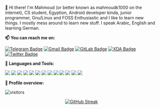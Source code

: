 👋 Hi there! I'm Mahmoud (or better known as mahmoudk1000 on the internet),
CS student, Egyption, Android developer kinda, junior programmer, Gnu/Linux and FOSS Enthusiastic and I like to learn new things.
I mostly mess around to learn new stuff. I speak Arabic, English and learning German.

**📫 You can reach me on:**

[![Telegram Badge](https://img.shields.io/badge/-Telegram-0088CC?style=for-the-badge&logo=Telegram&logoColor=white&link=https://t.me/mahmoudk1000)](https://t.me/mahmoudk1000) [![Gmail Badge](https://img.shields.io/badge/-Gmail-c14438?style=for-the-badge&logo=Gmail&logoColor=white&link=mahmoudk1000@gmail.com)](mailto:mahmoudk1000@gmail.com) [![GitLab Badge](https://img.shields.io/badge/-GitLab-FCA121?style=for-the-badge&logo=GitLab&logoColor=white&link=https://www.gitlab.com/mahmoudk1000/)](https://gitlab.com/mahmoudk1000) [![XDA Badge](https://img.shields.io/badge/-XDA%20Developers-F59812?style=for-the-badge&logo=XDA%20Developers&logoColor=white&link=https://forum.xda-developers.com/m/mahmoud-ayman.6450532/)](https://forum.xda-developers.com/m/mahmoud-ayman.6450532/) [![Twitter Badge](https://img.shields.io/badge/-Twitter-1ca0f1?style=for-the-badge&labelColor=1ca0f1&logo=twitter&logoColor=white&link=https://twitter.com/mahmoudk1000)](https://twitter.com/mahmoudk1000)

**:wrench: Languages and Tools:**

<img src="https://img.shields.io/badge/Java-ED8B00?style=for-the-badge&logo=java&logoColor=white"> <img src="https://img.shields.io/badge/-Python-3776AB?style=for-the-badge&logo=python&logoColor=white"> <img src="https://img.shields.io/badge/-HTML5-E34F26?style=for-the-badge&logo=html5&logoColor=white"> <img src="https://img.shields.io/badge/-CSS3-1572B6?style=for-the-badge&logo=css3&logoColor=white"> <img src="https://img.shields.io/badge/-JavaScript-black?style=for-the-badge&logo=javascript&logoColor=eed718"> <img src="https://img.shields.io/badge/Unity-100000?style=for-the-badge&logo=unity&logoColor=white"> <img src="https://img.shields.io/badge/-Linux-black?style=for-the-badge&logo=Linux&logoColor=white"> <img src="https://img.shields.io/badge/Microsoft_Azure-0089D6?style=for-the-badge&logo=microsoft-azure&logoColor=white"> <img src="https://img.shields.io/badge/-Git-F05032?style=for-the-badge&logo=Git&logoColor=white"> <img src="https://img.shields.io/badge/-Android-black?style=for-the-badge&logo=android"> <img src="https://img.shields.io/badge/-Windows-0078D6?style=for-the-badge&logo=Windows"> <img src="https://img.shields.io/badge/-Terminal-black?style=for-the-badge&logo=GNU%20Bash&logoColor=white"> <img src="https://img.shields.io/badge/-Markdown-000000?style=for-the-badge&logo=Markdown">

**:pushpin: Profile overview:**

![visitors](https://visitor-badge.laobi.icu/badge?page_id=mahmoudk1000.mahmoudk1000)

<div align="center">
  
  [![GitHub Streak](http://github-readme-streak-stats.herokuapp.com?user=mahmoudk1000&theme=nord&background=161821&border=1f1f1f&stroke=CACACA&ring=9dacde&fire=f7afc0&currStreakNum=ffffff&sideNums=E7E7E7E7&currStreakLabel=ffffff&sideLabels=ffffff&dates=8A98AC)](https://git.io/streak-stats)
</div>
